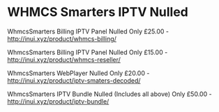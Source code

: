 # WHMCS Smarters IPTV Nulled

WhmcsSmarters Billing IPTV Panel Nulled
Only £25.00 - http://inui.xyz/product/whmcs-billing/ 

WhmcsSmarters Billing IPTV Panel Nulled
Only £15.00 - http://inui.xyz/product/whmcs-reseller/ 

WhmcsSmarters WebPlayer Nulled
Only £20.00 - http://inui.xyz/product/iptv-smaters-decoded/ 

WhmcsSmarters IPTV Bundle Nulled (Includes all above)
Only £50.00 - http://inui.xyz/product/iptv-bundle/
